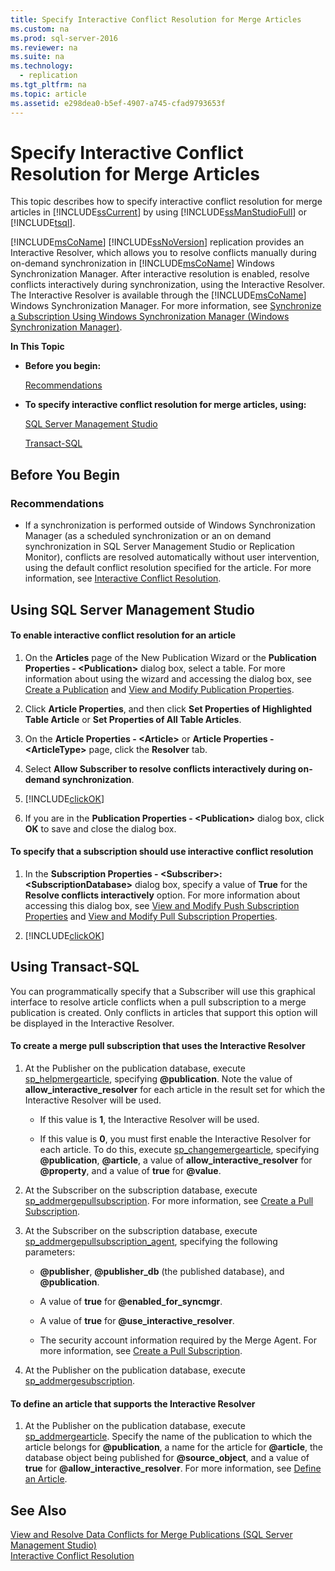 ```yaml
---
title: Specify Interactive Conflict Resolution for Merge Articles
ms.custom: na
ms.prod: sql-server-2016
ms.reviewer: na
ms.suite: na
ms.technology: 
  - replication
ms.tgt_pltfrm: na
ms.topic: article
ms.assetid: e298dea0-b5ef-4907-a745-cfad9793653f
---
```

# Specify Interactive Conflict Resolution for Merge Articles
  This topic describes how to specify interactive conflict resolution for merge articles in [!INCLUDE[ssCurrent](../../Token/Other/ssCurrent_md.md)] by using [!INCLUDE[ssManStudioFull](../../Token/Other/ssManStudioFull_md.md)] or [!INCLUDE[tsql](../../Token/Other/tsql_md.md)].  
  
 [!INCLUDE[msCoName](../../Token/Other/msCoName_md.md)] [!INCLUDE[ssNoVersion](../../Token/Other/ssNoVersion_md.md)] replication provides an Interactive Resolver, which allows you to resolve conflicts manually during on\-demand synchronization in [!INCLUDE[msCoName](../../Token/Other/msCoName_md.md)] Windows Synchronization Manager. After interactive resolution is enabled, resolve conflicts interactively during synchronization, using the Interactive Resolver. The Interactive Resolver is available through the [!INCLUDE[msCoName](../../Token/Other/msCoName_md.md)] Windows Synchronization Manager. For more information, see [Synchronize a Subscription Using Windows Synchronization Manager &#40;Windows Synchronization Manager&#41;](../../Topics/TopicNameContainA/Synchronize-a-Subscription-Using-Windows-Synchronization-Manager--Windows-Synchronization-Manager-.md).  
  
 **In This Topic**  
  
-   **Before you begin:**  
  
     [Recommendations](#Recommendations)  
  
-   **To specify interactive conflict resolution for merge articles, using:**  
  
     [SQL Server Management Studio](#SSMSProcedure)  
  
     [Transact\-SQL](#TsqlProcedure)  
  
##  <a name="BeforeYouBegin"></a> Before You Begin  
  
###  <a name="Recommendations"></a> Recommendations  
  
-   If a synchronization is performed outside of Windows Synchronization Manager \(as a scheduled synchronization or an on demand synchronization in SQL Server Management Studio or Replication Monitor\), conflicts are resolved automatically without user intervention, using the default conflict resolution specified for the article. For more information, see [Interactive Conflict Resolution](../../Topics/TopicNameNotContainA/Interactive-Conflict-Resolution.md).  
  
##  <a name="SSMSProcedure"></a> Using SQL Server Management Studio  
  
#### To enable interactive conflict resolution for an article  
  
1.  On the **Articles** page of the New Publication Wizard or the **Publication Properties \- \<Publication\>** dialog box, select a table. For more information about using the wizard and accessing the dialog box, see [Create a Publication](../../Topics/TopicNameContainA/Create-a-Publication.md) and [View and Modify Publication Properties](../../Topics/TopicNameNotContainA/View-and-Modify-Publication-Properties.md).  
  
2.  Click **Article Properties**, and then click **Set Properties of Highlighted Table Article** or **Set Properties of All Table Articles**.  
  
3.  On the **Article Properties \- \<Article\>** or **Article Properties \- \<ArticleType\>** page, click the **Resolver** tab.  
  
4.  Select **Allow Subscriber to resolve conflicts interactively during on\-demand synchronization**.  
  
5.  [!INCLUDE[clickOK](../../Token/Other/clickOK_md.md)]  
  
6.  If you are in the **Publication Properties \- \<Publication\>** dialog box, click **OK** to save and close the dialog box.  
  
#### To specify that a subscription should use interactive conflict resolution  
  
1.  In the **Subscription Properties \- \<Subscriber\>: \<SubscriptionDatabase\>** dialog box, specify a value of **True** for the **Resolve conflicts interactively** option. For more information about accessing this dialog box, see [View and Modify Push Subscription Properties](../../Topics/TopicNameNotContainA/View-and-Modify-Push-Subscription-Properties.md) and [View and Modify Pull Subscription Properties](../../Topics/TopicNameNotContainA/View-and-Modify-Pull-Subscription-Properties.md).  
  
2.  [!INCLUDE[clickOK](../../Token/Other/clickOK_md.md)]  
  
##  <a name="TsqlProcedure"></a> Using Transact\-SQL  
 You can programmatically specify that a Subscriber will use this graphical interface to resolve article conflicts when a pull subscription to a merge publication is created. Only conflicts in articles that support this option will be displayed in the Interactive Resolver.  
  
#### To create a merge pull subscription that uses the Interactive Resolver  
  
1.  At the Publisher on the publication database, execute [sp\_helpmergearticle](../Topic/sp_helpmergepublication%20\(Transact-SQL\).md), specifying **@publication**. Note the value of **allow\_interactive\_resolver** for each article in the result set for which the Interactive Resolver will be used.  
  
    -   If this value is **1**, the Interactive Resolver will be used.  
  
    -   If this value is **0**, you must first enable the Interactive Resolver for each article. To do this, execute [sp\_changemergearticle](../Topic/sp_changemergearticle%20\(Transact-SQL\).md), specifying **@publication**, **@article**, a value of **allow\_interactive\_resolver** for **@property**, and a value of **true** for **@value**.  
  
2.  At the Subscriber on the subscription database, execute [sp\_addmergepullsubscription](../Topic/sp_addmergepullsubscription%20\(Transact-SQL\).md). For more information, see [Create a Pull Subscription](../../Topics/TopicNameContainA/Create-a-Pull-Subscription.md).  
  
3.  At the Subscriber on the subscription database, execute [sp\_addmergepullsubscription\_agent](../Topic/sp_addmergepullsubscription_agent%20\(Transact-SQL\).md), specifying the following parameters:  
  
    -   **@publisher**, **@publisher\_db** \(the published database\), and **@publication**.  
  
    -   A value of **true** for **@enabled\_for\_syncmgr**.  
  
    -   A value of **true** for **@use\_interactive\_resolver**.  
  
    -   The security account information required by the Merge Agent. For more information, see [Create a Pull Subscription](../../Topics/TopicNameContainA/Create-a-Pull-Subscription.md).  
  
4.  At the Publisher on the publication database, execute [sp\_addmergesubscription](../Topic/sp_addmergesubscription%20\(Transact-SQL\).md).  
  
#### To define an article that supports the Interactive Resolver  
  
1.  At the Publisher on the publication database, execute [sp\_addmergearticle](../Topic/sp_addmergearticle%20\(Transact-SQL\).md). Specify the name of the publication to which the article belongs for **@publication**, a name for the article for **@article**, the database object being published for **@source\_object**, and a value of **true** for **@allow\_interactive\_resolver**. For more information, see [Define an Article](../../Topics/TopicNameNotContainA/Define-an-Article.md).  
  
## See Also  
 [View and Resolve Data Conflicts for Merge Publications &#40;SQL Server Management Studio&#41;](../../Topics/TopicNameNotContainA/View-and-Resolve-Data-Conflicts-for-Merge-Publications--SQL-Server-Management-Studio-.md)   
 [Interactive Conflict Resolution](../../Topics/TopicNameNotContainA/Interactive-Conflict-Resolution.md)  
  
  